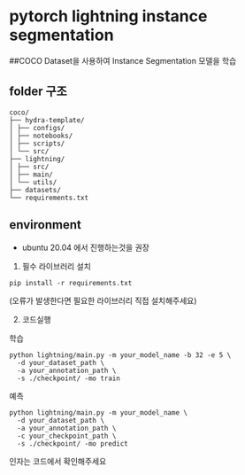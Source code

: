 # pytorch lightning instance segmentation

##COCO Dataset을 사용하여 Instance Segmentation 모델을 학습

## folder 구조
```
coco/
├── hydra-template/ 
│ ├── configs/ 
│ ├── notebooks/ 
│ ├── scripts/  
│ └── src/ 
├── lightning/
│ ├── src/ 
│ ├── main/ 
│ └── utils/
├── datasets/
└── requirements.txt 
```

## environment
- ubuntu 20.04 에서 진행하는것을 권장

1. 필수 라이브러리 설치 
```
pip install -r requirements.txt

```
(오류가 발생한다면 필요한 라이브러리 직접 설치해주세요)

2. 코드실행

학습
```
python lightning/main.py -m your_model_name -b 32 -e 5 \
  -d your_dataset_path \
  -a your_annotation_path \
  -s ./checkpoint/ -mo train
```

예측
```
python lightning/main.py -m your_model_name \
  -d your_dataset_path \
  -a your_annotation_path \
  -c your_checkpoint_path \
  -s ./checkpoint/ -mo predict
```
인자는 코드에서 확인해주세요

